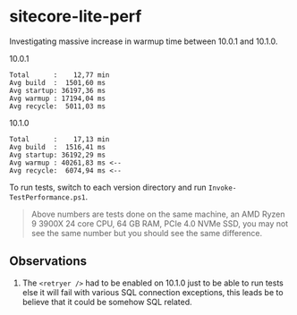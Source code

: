 # sitecore-lite-perf

Investigating massive increase in warmup time between 10.0.1 and 10.1.0.

10.0.1

```text
Total      :    12,77 min
Avg build  :  1501,60 ms
Avg startup: 36197,36 ms
Avg warmup : 17194,04 ms
Avg recycle:  5011,03 ms
```

10.1.0

```text
Total      :    17,13 min
Avg build  :  1516,41 ms
Avg startup: 36192,29 ms
Avg warmup : 40261,83 ms <--
Avg recycle:  6074,94 ms <--
```

To run tests, switch to each version directory and run `Invoke-TestPerformance.ps1`.

> Above numbers are tests done on the same machine, an AMD Ryzen 9 3900X 24 core CPU, 64 GB RAM, PCIe 4.0 NVMe SSD, you may not see the same number but you should see the same difference.

## Observations

1. The `<retryer />` had to be enabled on 10.1.0 just to be able to run tests else it will fail with various SQL connection exceptions, this leads be to believe that it could be somehow SQL related.
